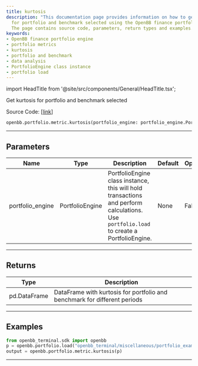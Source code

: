 ```yaml
---
title: kurtosis
description: "This documentation page provides information on how to get the kurtosis"
  for portfolio and benchmark selected using the OpenBB finance portfolio engine.
  The page contains source code, parameters, return types and examples.
keywords:
- OpenBB finance portfolio engine
- portfolio metrics
- kurtosis
- portfolio and benchmark
- data analysis
- PortfolioEngine class instance
- portfolio load
---
```


import HeadTitle from '@site/src/components/General/HeadTitle.tsx';

<HeadTitle title="portfolio.metric.kurtosis - Reference | OpenBB SDK Docs" />

Get kurtosis for portfolio and benchmark selected

Source Code: [[link](https://github.com/OpenBB-finance/OpenBBTerminal/tree/main/openbb_terminal/portfolio/portfolio_model.py#L1032)]

```python
openbb.portfolio.metric.kurtosis(portfolio_engine: portfolio_engine.PortfolioEngine)
```

---

## Parameters

| Name | Type | Description | Default | Optional |
| ---- | ---- | ----------- | ------- | -------- |
| portfolio_engine | PortfolioEngine | PortfolioEngine class instance, this will hold transactions and perform calculations.<br/>Use `portfolio.load` to create a PortfolioEngine. | None | False |


---

## Returns

| Type | Description |
| ---- | ----------- |
| pd.DataFrame | DataFrame with kurtosis for portfolio and benchmark for different periods |
---

## Examples

```python
from openbb_terminal.sdk import openbb
p = openbb.portfolio.load("openbb_terminal/miscellaneous/portfolio_examples/holdings/example.csv")
output = openbb.portfolio.metric.kurtosis(p)
```

---
